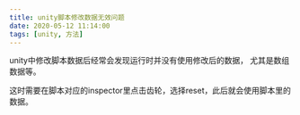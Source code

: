 ```yaml
---
title: unity脚本修改数据无效问题
date: 2020-05-12 11:14:00
tags: [unity, 方法]
---
```

unity中修改脚本数据后经常会发现运行时并没有使用修改后的数据，
尤其是数组数据等。

这时需要在脚本对应的inspector里点击齿轮，选择reset，此后就会使用脚本里的数据。
